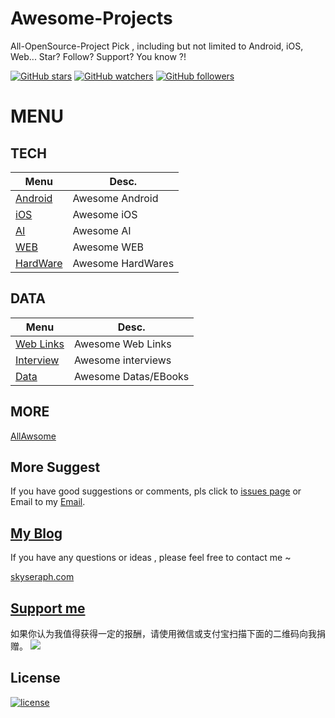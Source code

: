 # Awesome-Projects
All-OpenSource-Project Pick , including but not limited to Android, iOS, Web...
 Star? Follow? Support?  You know ?!


[![GitHub stars](https://img.shields.io/github/stars/skyseraph/All-OpenSource-Project.svg?style=social&label=Star)](https://github.com/skyseraph/All-OpenSource-Project)
[![GitHub watchers](https://img.shields.io/github/watchers/skyseraph/All-OpenSource-Project.svg?style=social&label=Watch)](https://github.com/skyseraph/All-OpenSource-Project)
[![GitHub followers](https://img.shields.io/github/followers/skyseraph.svg?style=social&label=Follow)](https://github.com/skyseraph/All-OpenSource-Project) 

# MENU

## TECH

|			Menu					|		Desc.				|
|----------------------------	|-----------------------|
|	[Android](doc/android.md)	|	Awesome Android	|
|	[iOS](doc/ios.md)			|	Awesome iOS		|
|	[AI](doc/ai.md)		|	Awesome AI			|
|	[WEB](doc/web.md)	|	Awesome WEB		|
|	[HardWare](doc/hardWare.md)|	Awesome HardWares	|


## DATA
|			Menu					|		Desc.				|
|----------------------------	|-----------------------|
|	[Web Links](doc/weblink.md)	|	Awesome Web Links 			|
|	[Interview](doc/interview.md)	|	Awesome interviews 			|
|	[Data](doc/data.md)|	Awesome Datas/EBooks	|

## MORE
[AllAwsome](https://github.com/AllAwsome)   

## More Suggest

If you have good suggestions or comments, pls click to [issues page](https://github.com/skyseraph/awesome-projects/issues) or Email to my [Email](mailto:skyseraph00@126.com). 


## [My Blog](http://www.skyseraph.com )

If you have any questions or ideas , please feel free to contact me ~

[skyseraph.com](http://www.skyseraph.com) 


[Support me](http://www.skyseraph.com)
-------
如果你认为我值得获得一定的报酬，请使用微信或支付宝扫描下面的二维码向我捐赠。
![](http://7xo4q8.com1.z0.glb.clouddn.com/skyseraph/2016/wx_zfb.jpg "")



License
-------

[![license](https://img.shields.io/badge/License-GPLv3-blue.svg?style=flat-square)](https://github.com/skyseraph/Soft-Tools/blob/master/LICENSE)
